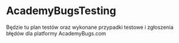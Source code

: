 # AcademyBugsTesting

Będzie tu plan testów oraz wykonane przypadki testowe i zgłoszenia błędów dla platformy AcademyBugs.com
